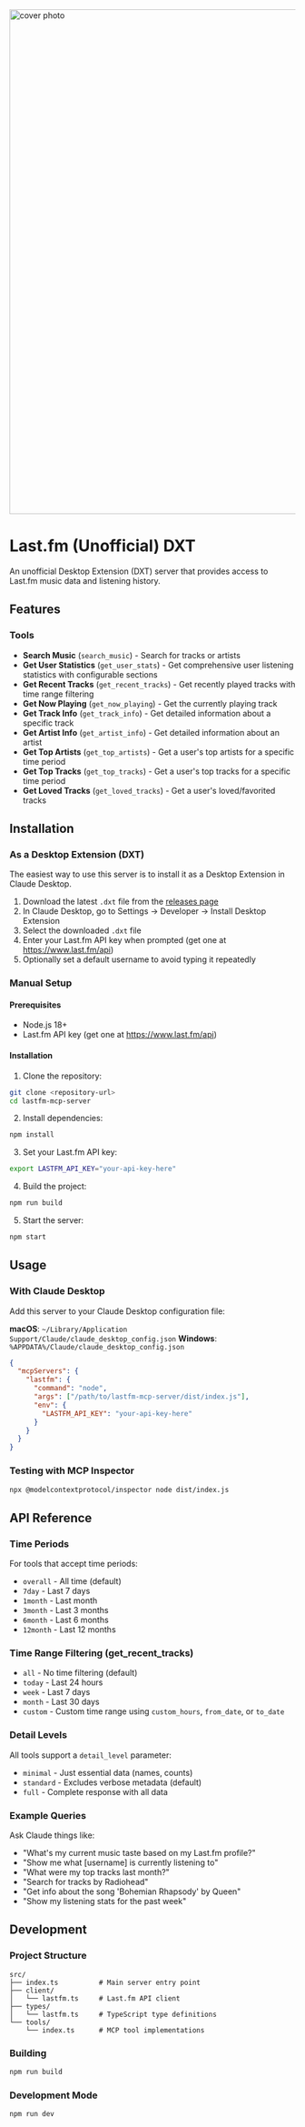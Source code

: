 
<img width="1578" height="888" alt="cover photo" src="https://github.com/user-attachments/assets/df983dd4-8e43-424d-8655-6ab08a2b3304" />

# Last.fm (Unofficial) DXT

An unofficial Desktop Extension (DXT) server that provides access to Last.fm music data and listening history.

## Features

### Tools
- **Search Music** (`search_music`) - Search for tracks or artists
- **Get User Statistics** (`get_user_stats`) - Get comprehensive user listening statistics with configurable sections
- **Get Recent Tracks** (`get_recent_tracks`) - Get recently played tracks with time range filtering
- **Get Now Playing** (`get_now_playing`) - Get the currently playing track
- **Get Track Info** (`get_track_info`) - Get detailed information about a specific track
- **Get Artist Info** (`get_artist_info`) - Get detailed information about an artist
- **Get Top Artists** (`get_top_artists`) - Get a user's top artists for a specific time period
- **Get Top Tracks** (`get_top_tracks`) - Get a user's top tracks for a specific time period
- **Get Loved Tracks** (`get_loved_tracks`) - Get a user's loved/favorited tracks

## Installation

### As a Desktop Extension (DXT)

The easiest way to use this server is to install it as a Desktop Extension in Claude Desktop.

1. Download the latest `.dxt` file from the [releases page](https://github.com/jerryhong1/lastfm-mcp-server/releases)
2. In Claude Desktop, go to Settings → Developer → Install Desktop Extension
3. Select the downloaded `.dxt` file
4. Enter your Last.fm API key when prompted (get one at https://www.last.fm/api)
5. Optionally set a default username to avoid typing it repeatedly

### Manual Setup

#### Prerequisites
- Node.js 18+ 
- Last.fm API key (get one at https://www.last.fm/api)

#### Installation

1. Clone the repository:
```bash
git clone <repository-url>
cd lastfm-mcp-server
```

2. Install dependencies:
```bash
npm install
```

3. Set your Last.fm API key:
```bash
export LASTFM_API_KEY="your-api-key-here"
```

4. Build the project:
```bash
npm run build
```

5. Start the server:
```bash
npm start
```

## Usage

### With Claude Desktop

Add this server to your Claude Desktop configuration file:

**macOS**: `~/Library/Application Support/Claude/claude_desktop_config.json`
**Windows**: `%APPDATA%/Claude/claude_desktop_config.json`

```json
{
  "mcpServers": {
    "lastfm": {
      "command": "node",
      "args": ["/path/to/lastfm-mcp-server/dist/index.js"],
      "env": {
        "LASTFM_API_KEY": "your-api-key-here"
      }
    }
  }
}
```

### Testing with MCP Inspector

```bash
npx @modelcontextprotocol/inspector node dist/index.js
```

## API Reference

### Time Periods
For tools that accept time periods:
- `overall` - All time (default)
- `7day` - Last 7 days
- `1month` - Last month
- `3month` - Last 3 months  
- `6month` - Last 6 months
- `12month` - Last 12 months

### Time Range Filtering (get_recent_tracks)
- `all` - No time filtering (default)
- `today` - Last 24 hours
- `week` - Last 7 days
- `month` - Last 30 days
- `custom` - Custom time range using `custom_hours`, `from_date`, or `to_date`

### Detail Levels
All tools support a `detail_level` parameter:
- `minimal` - Just essential data (names, counts)
- `standard` - Excludes verbose metadata (default)
- `full` - Complete response with all data

### Example Queries

Ask Claude things like:
- "What's my current music taste based on my Last.fm profile?"
- "Show me what [username] is currently listening to"
- "What were my top tracks last month?"
- "Search for tracks by Radiohead"
- "Get info about the song 'Bohemian Rhapsody' by Queen"
- "Show my listening stats for the past week"

## Development

### Project Structure
```
src/
├── index.ts          # Main server entry point
├── client/
│   └── lastfm.ts     # Last.fm API client
├── types/
│   └── lastfm.ts     # TypeScript type definitions
└── tools/
    └── index.ts      # MCP tool implementations
```

### Building
```bash
npm run build
```

### Development Mode
```bash
npm run dev
```


